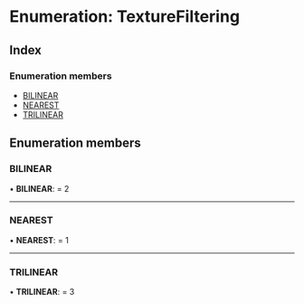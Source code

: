 
# Enumeration: TextureFiltering

## Index

### Enumeration members

* [BILINEAR](texturefiltering.md#bilinear)
* [NEAREST](texturefiltering.md#nearest)
* [TRILINEAR](texturefiltering.md#trilinear)

## Enumeration members

###  BILINEAR

• **BILINEAR**: = 2

___

###  NEAREST

• **NEAREST**: = 1

___

###  TRILINEAR

• **TRILINEAR**: = 3
